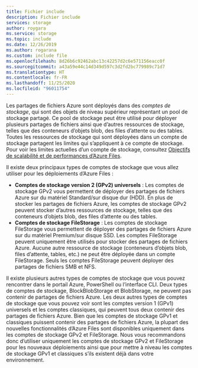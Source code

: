 ```yaml
---
title: Fichier include
description: Fichier include
services: storage
author: roygara
ms.service: storage
ms.topic: include
ms.date: 12/26/2019
ms.author: rogarana
ms.custom: include file
ms.openlocfilehash: 8d26b6c92462abc13c42257d2c6e571156eacc0f
ms.sourcegitcommit: a43a59e44c14d349d597c3d2fd2bc779989c71d7
ms.translationtype: HT
ms.contentlocale: fr-FR
ms.lasthandoff: 11/25/2020
ms.locfileid: "96011754"
---
```

Les partages de fichiers Azure sont déployés dans des *comptes de stockage*, qui sont des objets de niveau supérieur représentant un pool de stockage partagé. Ce pool de stockage peut être utilisé pour déployer plusieurs partages de fichiers ainsi que d’autres ressources de stockage, telles que des conteneurs d’objets blob, des files d’attente ou des tables. Toutes les ressources de stockage qui sont déployées dans un compte de stockage partagent les limites qui s’appliquent à ce compte de stockage. Pour voir les limites actuelles d’un compte de stockage, consultez [Objectifs de scalabilité et de performances d’Azure Files](../articles/storage/files/storage-files-scale-targets.md).

Il existe deux principaux types de comptes de stockage que vous allez utiliser pour les déploiements d’Azure Files : 
- **Comptes de stockage version 2 (GPv2) universels** : Les comptes de stockage GPv2 vous permettent de déployer des partages de fichiers Azure sur du matériel Standard/sur disque dur (HDD). En plus de stocker les partages de fichiers Azure, les comptes de stockage GPv2 peuvent stocker d’autres ressources de stockage, telles que des conteneurs d’objets blob, des files d’attente ou des tables. 
- **Comptes de stockage FileStorage** : Les comptes de stockage FileStorage vous permettent de déployer des partages de fichiers Azure sur du matériel Premium/sur disque SSD. Les comptes FileStorage peuvent uniquement être utilisés pour stocker des partages de fichiers Azure. Aucune autre ressource de stockage (conteneurs d’objets blob, files d’attente, tables, etc.) ne peut être déployée dans un compte FileStorage. Seuls les comptes FileStorage peuvent déployer des partages de fichiers SMB et NFS.

Il existe plusieurs autres types de comptes de stockage que vous pouvez rencontrer dans le portail Azure, PowerShell ou l’interface CLI. Deux types de comptes de stockage, BlockBlobStorage et BlobStorage, ne peuvent pas contenir de partages de fichiers Azure. Les deux autres types de comptes de stockage que vous pouvez voir sont les comptes version 1 (GPv1) universels et les comptes classiques, qui peuvent tous deux contenir des partages de fichiers Azure. Bien que les comptes de stockage GPv1 et classiques puissent contenir des partages de fichiers Azure, la plupart des nouvelles fonctionnalités d’Azure Files sont disponibles uniquement dans les comptes de stockage GPv2 et FileStorage. Nous vous recommandons donc d’utiliser uniquement les comptes de stockage GPv2 et FileStorage pour les nouveaux déploiements ainsi que pour mettre à niveau les comptes de stockage GPv1 et classiques s’ils existent déjà dans votre environnement.  